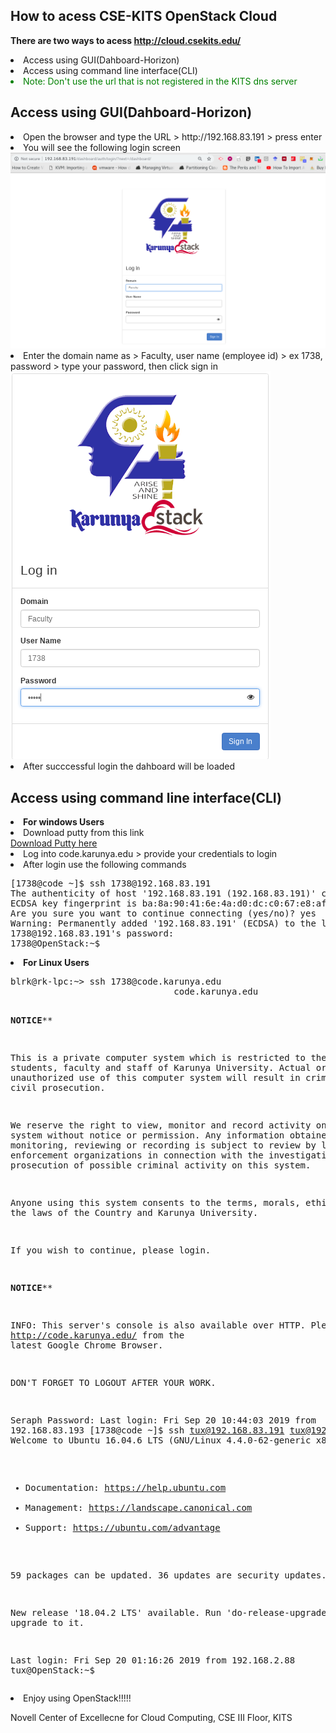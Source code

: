 How to acess CSE-KITS OpenStack Cloud
---------------------------------
<b>There are two ways to acess http://cloud.csekits.edu/</b>
<li>Access using GUI(Dahboard-Horizon)</li>
<li>Access using command line interface(CLI)</li>
<li style="color: #008000">Note: Don't use the url that is not registered in the KITS dns server</li>

Access using GUI(Dahboard-Horizon)
-----------------------------------
<li>Open the browser and type the URL > http://192.168.83.191 > press enter</li>
<li>You will see the following login screen</li>
<img src="https://github.com/blrk/OpenStack-labs.io/blob/master/cloud.csekits.edu/img/Screenshot_2019-09-18_09-33-55.png"></img>
<li>Enter the domain name as > Faculty, user name (employee id) > ex 1738, password > type your password, then click sign in</li>
<img src="https://github.com/blrk/OpenStack-labs.io/blob/master/cloud.csekits.edu/img/Screenshot_2019-09-18_09-34-44.png"></img>
<li>After succcessful login the dahboard will be loaded</li>

Access using command line interface(CLI)
------------------------------------------
<li><b>For windows Users</b></li>
<li>Download putty from this link</li> <a href="http://ctc.karunya.edu/node/3">Download Putty here</a>
<li>Log into code.karunya.edu > provide your credentials to login</li>
<li>After login use the following commands</li>
<pre>
[1738@code ~]$ ssh 1738@192.168.83.191
The authenticity of host '192.168.83.191 (192.168.83.191)' can't be established.
ECDSA key fingerprint is ba:8a:90:41:6e:4a:d0:dc:c0:67:e8:af:97:38:d0:80.
Are you sure you want to continue connecting (yes/no)? yes
Warning: Permanently added '192.168.83.191' (ECDSA) to the list of known hosts.
1738@192.168.83.191's password: 
1738@OpenStack:~$ 
</pre>

<li><b>For Linux Users</b></li>
<pre>
blrk@rk-lpc:~> ssh 1738@code.karunya.edu
                               code.karunya.edu

************************************NOTICE**************************************

This is a private computer system which is restricted to the students, faculty 
and staff of Karunya University. Actual or attempted unauthorized use of this 
computer system will result in criminal and/or civil prosecution.

We reserve the right to view, monitor and record activity on the system without
notice or permission. Any information obtained by monitoring, reviewing or 
recording is subject to review by law enforcement organizations in connection 
with the investigation or prosecution of possible criminal activity on this 
system.

Anyone using this system consents to the terms, morals, ethics and the laws of 
the Country and Karunya University.

If you wish to continue, please login.

************************************NOTICE**************************************

INFO: This server's console is also available over HTTP. 
Please visit http://code.karunya.edu/ from the latest Google Chrome Browser.

DON'T FORGET TO LOGOUT AFTER YOUR WORK.

Seraph Password: 
Last login: Fri Sep 20 10:44:03 2019 from 192.168.83.193
[1738@code ~]$ ssh tux@192.168.83.191
tux@192.168.83.191's password: 
Welcome to Ubuntu 16.04.6 LTS (GNU/Linux 4.4.0-62-generic x86_64)

 * Documentation:  https://help.ubuntu.com
 * Management:     https://landscape.canonical.com
 * Support:        https://ubuntu.com/advantage

59 packages can be updated.
36 updates are security updates.

New release '18.04.2 LTS' available.
Run 'do-release-upgrade' to upgrade to it.


Last login: Fri Sep 20 01:16:26 2019 from 192.168.2.88
tux@OpenStack:~$ 
</pre>

<li>Enjoy using OpenStack!!!!!</li>

Novell Center of Excellecne for Cloud Computing, CSE III Floor, KITS

